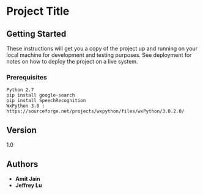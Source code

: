 # Project Title



## Getting Started

These instructions will get you a copy of the project up and running on your local machine for development and testing purposes. See deployment for notes on how to deploy the project on a live system.

### Prerequisites

```
Python 2.7
pip install google-search
pip install SpeechRecognition
WxPython 3.0 : https://sourceforge.net/projects/wxpython/files/wxPython/3.0.2.0/
```

## Version

1.0

## Authors

* **Amit Jain**
* **Jeffrey Lu**